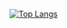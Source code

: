 [![Top Langs](https://github-readme-stats.vercel.app/api/top-langs/?username=uns-miyama)](https://github.com/anuraghazra/github-readme-stats)

